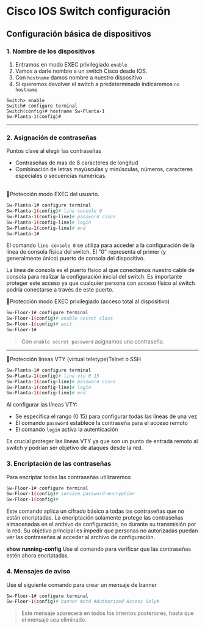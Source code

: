 # Cisco IOS Switch configuración

## Configuración básica de dispositivos

### 1. Nombre de los dispositivos

1. Entramos en modo EXEC privilegiado `enable`
2. Vamos a darle nombre a un switch Cisco desde IOS.
3. Con `hostname` damos nombre a nuestro dispositivo
4. Si queremos devolver el switch a predeterminado indicaremos `no hostname`

```shell
Switch> enable
Switch# configure terminal
Switch(config)# hostname Sw-Planta-1
Sw-Planta-1(config)#
```

---

### 2. Asignación de contraseñas

Puntos clave al elegir las contraseñas

- Contraseñas de mas de 8 caracteres de longitud
- Combinación de letras mayúsculas y minúsculas, números, caracteres especiales o secuencias numéricas.

<br>

<aside>
🔑Protección modo EXEC del usuario.

</aside>

```bash
Sw-Planta-1# configure terminal
Sw-Planta-1(config)# line console 0
Sw-Planta-1(config-line)# password cisco
Sw-Planta-1(config-line)# login
Sw-Planta-1(config-line)# end
Sw-Planta-1#
```

El comando `line console 0` se utiliza para acceder a la configuración de la línea de consola física del switch. El "0" representa el primer (y generalmente único) puerto de consola del dispositivo.

La línea de consola es el puerto físico al que conectamos nuestro cable de consola para realizar la configuración inicial del switch. Es importante proteger este acceso ya que cualquier persona con acceso físico al switch podría conectarse a través de este puerto.

<aside>
🔑Protección modo EXEC privilegiado (acceso total al dispositivo)

</aside>

```bash
Sw-Floor-1# configure terminal
Sw-Floor-1(config)# enable secret class
Sw-Floor-1(config)# exit
Sw-Floor-1#
```

> Con `enable secret password` asignamos una contraseña.
>

---

<aside>
🔑Protección lineas VTY (virtual teletype)Telnet o SSH

</aside>

```bash
Sw-Planta-1# configure terminal
Sw-Planta-1(config)# line vty 0 15
Sw-Planta-1(config-line)# password cisco
Sw-Planta-1(config-line)# login
Sw-Planta-1(config-line)# end
```

Al configurar las líneas VTY:

- Se especifica el rango (0 15) para configurar todas las líneas de una vez
- El comando `password` establece la contraseña para el acceso remoto
- El comando `login` activa la autenticación

<aside>
Es crucial proteger las líneas VTY ya que son un punto de entrada remoto al switch y podrían ser objetivo de ataques desde la red.

</aside>

### 3.  Encriptación de las contraseñas

Para encriptar todas las contraseñas utilizaremos

```bash
Sw-Floor-1# configure terminal
Sw-Floor-1(config)# service password-encryption
Sw-Floor-1(config)#
```

Este comando aplica un cifrado básico a todas las contraseñas que no están encriptadas. La encriptación solamente protege las contraseñas almacenadas en el archivo de configuración, no durante su transmisión por la red. Su objetivo principal es impedir que personas no autorizadas puedan ver las contraseñas al acceder al archivo de configuración.

**show running-config** Use el comando para verificar que las contraseñas estén ahora encriptadas.

### 4. Mensajes de aviso

Use el siguiente comando para crear un mensaje de banner

```bash
Sw-Floor-1# configure terminal
Sw-Floor-1(config)# banner motd #Authorized Access Only#
```

> Este mensaje aparecerá en todos los intentos posteriores, hasta que el mensaje sea eliminado.
>